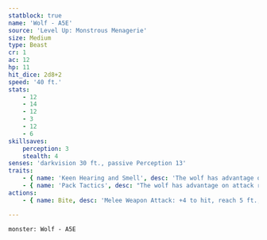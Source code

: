 ```yaml
---
statblock: true
name: 'Wolf - A5E'
source: 'Level Up: Monstrous Menagerie'
size: Medium
type: Beast
cr: 1
ac: 12
hp: 11
hit_dice: 2d8+2
speed: '40 ft.'
stats:
    - 12
    - 14
    - 12
    - 3
    - 12
    - 6
skillsaves:
    perception: 3
    stealth: 4
senses: 'darkvision 30 ft., passive Perception 13'
traits:
    - { name: 'Keen Hearing and Smell', desc: 'The wolf has advantage on Perception checks that rely on hearing and smell.' }
    - { name: 'Pack Tactics', desc: "The wolf has advantage on attack rolls against a creature if at least one of the wolf's allies is within 5 feet of the creature and not incapacitated." }
actions:
    - { name: Bite, desc: 'Melee Weapon Attack: +4 to hit, reach 5 ft., one target. Hit: 5 (1d6+2) piercing damage. If the target is a creature, it makes a DC 12 Strength saving throw, falling prone on a failure.' }

---
```

```statblock
monster: Wolf - A5E
```
